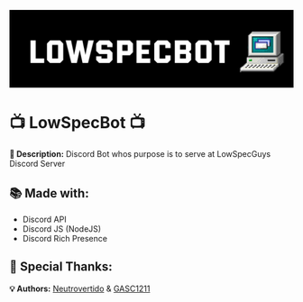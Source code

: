 ![](src/img/banner.png)
# 📺 LowSpecBot 📺
**📖 Description:** Discord Bot whos purpose is to serve at LowSpecGuys Discord Server

## 📚 Made with:
* Discord API
* Discord JS (NodeJS)
* Discord Rich Presence

## 📣 Special Thanks:

**💡 Authors:** [Neutrovertido](https://github.com/Neutrovertido/) & [GASC1211](https://github.com/Gasc1211/)
